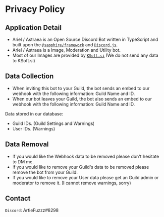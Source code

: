 # Privacy Policy

## Application Detail

* Ariel / Astraea  is an Open Source Discord Bot written in TypeScript and built upon the [`@sapphire/framework`](https://github.com/sapphiredev/framework) and [`Discord.js`](http://discord.js.org/).
* Ariel / Astraea is a Image, Moderation and Utility bot. 
* Most of our Images are provided by [`KSoft.si`](https://api.ksoft.si) (We do not send any data to KSoft.si)

## Data Collection

* When inviting this bot to your Guild, the bot sends an embed to our webhook with the following information: Guild Name and ID.
* When our bot leaves your Guild, the bot also sends an embed to our webhook with the following information: Guild Name and ID.

Data stored in our database:

* Guild IDs. (Guild Settings and Warnings)
* User IDs. (Warnings)

## Data Removal

* If you would like the Webhook data to be removed please don't hesitate to DM me.
* If you would like to remove your Guild's data to be removed please remove the bot from your Guild.
* If you would like to remove your User data please get an Guild admin or moderator to remove it. (I cannot remove warnings, sorry)

## Contact

`Discord`: ArtieFuzzz#8298
